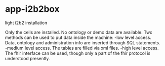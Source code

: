 # app-i2b2box
light i2b2 installation

Only the cells are installed. No ontology or demo data are available. 
Two methods can be used to put data inside the machine: 
-low level access. Data, ontology and administration info are inserted through SQL statements.
-medium level access. The tables are filled via xml files. 
-high level access. The fhir interface can be used, though only a part of the fhir protocol is understood presently. 
